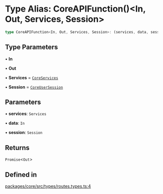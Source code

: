 # Type Alias: CoreAPIFunction()\<In, Out, Services, Session\>

```ts
type CoreAPIFunction<In, Out, Services, Session>: (services, data, session) => Promise<Out>;
```

## Type Parameters

• **In**

• **Out**

• **Services** = [`CoreServices`](CoreServices.md)

• **Session** = [`CoreUserSession`](../interfaces/CoreUserSession.md)

## Parameters

• **services**: `Services`

• **data**: `In`

• **session**: `Session`

## Returns

`Promise`\<`Out`\>

## Defined in

[packages/core/src/types/routes.types.ts:4](https://github.com/vramework/vramework/blob/d6bdd98863fc2395b074502b5cd67b069031d73f/packages/core/src/types/routes.types.ts#L4)

